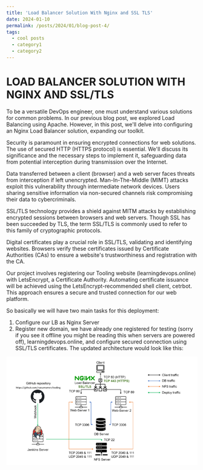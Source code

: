 ```yaml
---
title: 'Load Balancer Solution With Nginx and SSL TLS'
date: 2024-01-10
permalink: /posts/2024/01/blog-post-4/
tags:
  - cool posts
  - category1
  - category2
---
```


LOAD BALANCER SOLUTION WITH NGINX AND SSL/TLS
==========================

To be a versatile DevOps engineer, one must understand various solutions for common problems. In our previous blog post, we explored Load Balancing using Apache. However, in this post, we'll delve into configuring an Nginx Load Balancer solution, expanding our toolkit.

Security is paramount in ensuring encrypted connections for web solutions. The use of secured HTTP (HTTPS protocol) is essential. We'll discuss its significance and the necessary steps to implement it, safeguarding data from potential interception during transmission over the Internet.

Data transferred between a client (browser) and a web server faces threats from interception if left unencrypted. Man-In-The-Middle (MIMT) attacks exploit this vulnerability through intermediate network devices. Users sharing sensitive information via non-secured channels risk compromising their data to cybercriminals.

SSL/TLS technology provides a shield against MITM attacks by establishing encrypted sessions between browsers and web servers. Though SSL has been succeeded by TLS, the term SSL/TLS is commonly used to refer to this family of cryptographic protocols.

Digital certificates play a crucial role in SSL/TLS, validating and identifying websites. Browsers verify these certificates issued by Certificate Authorities (CAs) to ensure a website's trustworthiness and registration with the CA.

Our project involves registering our Tooling website (learningdevops.online) with LetsEncrypt, a Certificate Authority. Automating certificate issuance will be achieved using the LetsEncrypt-recommended shell client, cetrbot. This approach ensures a secure and trusted connection for our web platform.

So basically we will have two main tasks for this deployment: 

1. Configure our LB as Nginx Server
2. Register new domain, we have already one registered for testing (sorry if you see it offline you might be reading this when servers are powered off), 
learningdevops.online, and configure secured connection using SSL/TLS certificates. The updated architecture would look like this:

![](/images/nginxLB/architecture.png)
